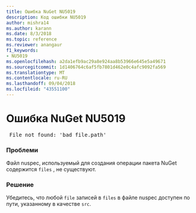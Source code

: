 ```yaml
---
title: Ошибка NuGet NU5019
description: Код ошибки NU5019
author: mishra14
ms.author: karann
ms.date: 8/3/2018
ms.topic: reference
ms.reviewer: anangaur
f1_keywords:
- NU5019
ms.openlocfilehash: a2da1efb9ac29a8e924aa8b53966e645e5a49671
ms.sourcegitcommit: 1d1406764c6af5fb7801d462e0c4afc9092fa569
ms.translationtype: MT
ms.contentlocale: ru-RU
ms.lasthandoff: 09/04/2018
ms.locfileid: "43551100"
---
```

# <a name="nuget-error-nu5019"></a>Ошибка NuGet NU5019
<pre> File not found: 'bad_file.path'</pre>

### <a name="issue"></a>Проблеми

Файл nuspec, используемый для создания операции пакета NuGet содержится `files` , не существуют.


### <a name="solution"></a>Решение

Убедитесь, что любой `file` записей в `files` в файле nuspec доступен по пути, указанному в качестве `src`.

